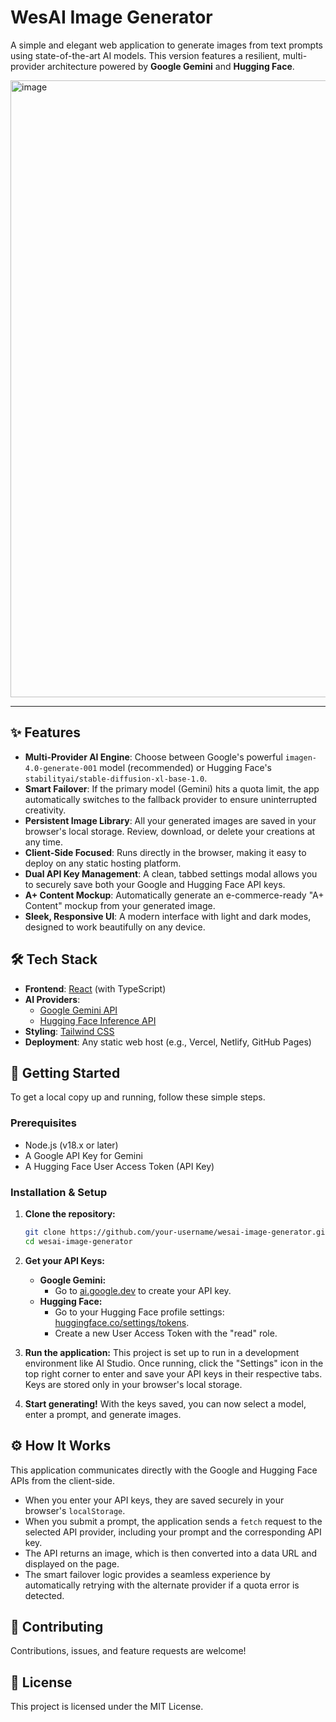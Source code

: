 # WesAI Image Generator

A simple and elegant web application to generate images from text prompts using state-of-the-art AI models. This version features a resilient, multi-provider architecture powered by **Google Gemini** and **Hugging Face**.

<img width="1070" height="987" alt="image" src="https://github.com/user-attachments/assets/42709973-c262-44c3-be28-c51ffc5a5b5c" />

---

## ✨ Features

- **Multi-Provider AI Engine**: Choose between Google's powerful `imagen-4.0-generate-001` model (recommended) or Hugging Face's `stabilityai/stable-diffusion-xl-base-1.0`.
- **Smart Failover**: If the primary model (Gemini) hits a quota limit, the app automatically switches to the fallback provider to ensure uninterrupted creativity.
- **Persistent Image Library**: All your generated images are saved in your browser's local storage. Review, download, or delete your creations at any time.
- **Client-Side Focused**: Runs directly in the browser, making it easy to deploy on any static hosting platform.
- **Dual API Key Management**: A clean, tabbed settings modal allows you to securely save both your Google and Hugging Face API keys.
- **A+ Content Mockup**: Automatically generate an e-commerce-ready "A+ Content" mockup from your generated image.
- **Sleek, Responsive UI**: A modern interface with light and dark modes, designed to work beautifully on any device.

## 🛠️ Tech Stack

- **Frontend**: [React](https://reactjs.org/) (with TypeScript)
- **AI Providers**: 
    - [Google Gemini API](https://ai.google.dev/)
    - [Hugging Face Inference API](https://huggingface.co/inference-api)
- **Styling**: [Tailwind CSS](https://tailwindcss.com/)
- **Deployment**: Any static web host (e.g., Vercel, Netlify, GitHub Pages)

## 🚀 Getting Started

To get a local copy up and running, follow these simple steps.

### Prerequisites

- Node.js (v18.x or later)
- A Google API Key for Gemini
- A Hugging Face User Access Token (API Key)

### Installation & Setup

1.  **Clone the repository:**
    ```sh
    git clone https://github.com/your-username/wesai-image-generator.git
    cd wesai-image-generator
    ```

2.  **Get your API Keys:**
    - **Google Gemini:**
        - Go to [ai.google.dev](https://ai.google.dev/) to create your API key.
    - **Hugging Face:**
        - Go to your Hugging Face profile settings: [huggingface.co/settings/tokens](https://huggingface.co/settings/tokens).
        - Create a new User Access Token with the "read" role.

3.  **Run the application:**
    This project is set up to run in a development environment like AI Studio. Once running, click the "Settings" icon in the top right corner to enter and save your API keys in their respective tabs. Keys are stored only in your browser's local storage.

4.  **Start generating!**
    With the keys saved, you can now select a model, enter a prompt, and generate images.

## ⚙️ How It Works

This application communicates directly with the Google and Hugging Face APIs from the client-side.

-   When you enter your API keys, they are saved securely in your browser's `localStorage`.
-   When you submit a prompt, the application sends a `fetch` request to the selected API provider, including your prompt and the corresponding API key.
-   The API returns an image, which is then converted into a data URL and displayed on the page.
-   The smart failover logic provides a seamless experience by automatically retrying with the alternate provider if a quota error is detected.

## 🤝 Contributing

Contributions, issues, and feature requests are welcome!

## 📄 License

This project is licensed under the MIT License.
